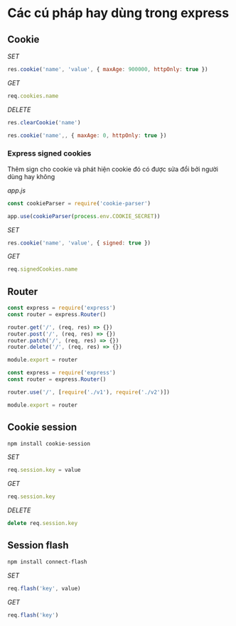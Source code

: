 # Các cú pháp hay dùng trong express

## Cookie

_SET_

```javascript
res.cookie('name', 'value', { maxAge: 900000, httpOnly: true })
```

_GET_

```javascript
req.cookies.name
```

_DELETE_

```javascript
res.clearCookie('name')
```

```javascript
res.cookie('name',, { maxAge: 0, httpOnly: true })
```

### Express signed cookies

Thêm sign cho cookie và phát hiện cookie đó có được sửa đổi bởi người dùng hay không

_app.js_

```javascript
const cookieParser = require('cookie-parser')

app.use(cookieParser(process.env.COOKIE_SECRET))
```

_SET_

```javascript
res.cookie('name', 'value', { signed: true })
```

_GET_

```javascript
req.signedCookies.name
```

## Router

```javascript
const express = require('express')
const router = express.Router()

router.get('/', (req, res) => {})
router.post('/', (req, res) => {})
router.patch('/', (req, res) => {})
router.delete('/', (req, res) => {})

module.export = router
```

```javascript
const express = require('express')
const router = express.Router()

router.use('/', [require('./v1'), require('./v2')])

module.export = router
```

## Cookie session

```bash
npm install cookie-session
```

_SET_

```javascript
req.session.key = value
```

_GET_

```javascript
req.session.key
```

_DELETE_

```javascript
delete req.session.key
```

## Session flash

```bash
npm install connect-flash
```

_SET_

```javascript
req.flash('key', value)
```

_GET_

```javascript
req.flash('key')
```
